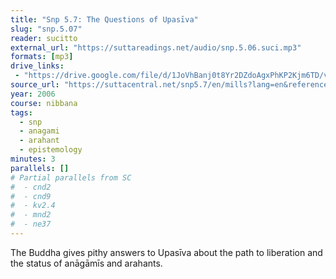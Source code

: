 ```yaml
---
title: "Snp 5.7: The Questions of Upasīva"
slug: "snp.5.07"
reader: sucitto
external_url: "https://suttareadings.net/audio/snp.5.06.suci.mp3"
formats: [mp3]
drive_links:
 - "https://drive.google.com/file/d/1JoVhBanj0t8Yr2DZdoAgxPhKP2Kjm6TD/view?usp=drivesdk"
source_url: "https://suttacentral.net/snp5.7/en/mills?lang=en&reference=none&highlight=false"
year: 2006
course: nibbana
tags:
  - snp
  - anagami
  - arahant
  - epistemology
minutes: 3
parallels: []
# Partial parallels from SC
#  - cnd2
#  - cnd9
#  - kv2.4
#  - mnd2
#  - ne37
---
```


The Buddha gives pithy answers to Upasīva about the path to liberation and the status of anāgāmīs and arahants.

